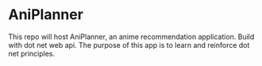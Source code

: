 # AniPlanner
This repo will host AniPlanner, an anime recommendation application. Build with dot net web api. The purpose of this app is to learn and reinforce dot net principles.
